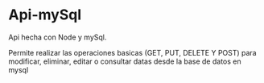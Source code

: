 # Api-mySql

Api hecha con Node y mySql.

Permite realizar las operaciones basicas (GET, PUT, DELETE Y POST) para modificar, 
eliminar, editar o consultar datas desde la base de datos en mysql

